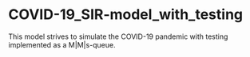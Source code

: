 # COVID-19_SIR-model_with_testing
This model strives to simulate the COVID-19 pandemic with testing implemented as a M|M|s-queue.
